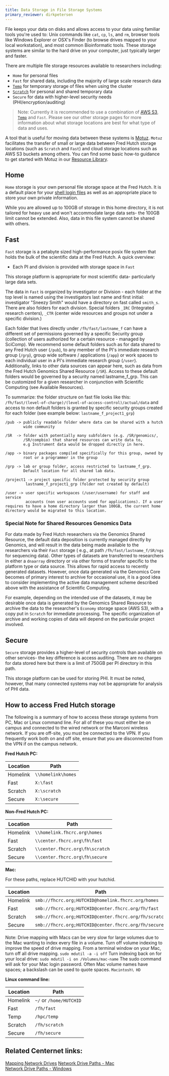 ```yaml
---
title: Data Storage in File Storage Systems
primary_reviewer: dirkpetersen
---
```


File keeps your data on disks and allows access to your data using familiar tools you're used to: Unix commands like `cat`, `cp`, `ls`, and `rm`,  browser tools like Windows Explorer or OSX's Finder (to browse drives mapped to your local workstation), and most common Bioinformatic tools.  These storage systems are similar to the hard drive on your computer, just typically larger and faster.

There are multiple file storage resources available to researchers including:
- `Home` for personal files
- `Fast` for shared data, including the majority of large scale research data
- [`Temp`](/scicomputing/store_temp/) for temporary storage of files when using the cluster
- [`Scratch`](/scicomputing/store_scratch/) for personal and shared temporary data
- `Secure` for data with higher-level security needs (PHI/encryption/auditing)

>Note:  Currently it is recommended to use a combination of [AWS S3](/scicomputing/store_objectstore/), [`Temp`](/scicomputing/store_temp/) and `Fast`.  Please see our other storage pages for more information about what storage locations are best for what type of data and uses.  

A tool that is useful for moving data between these systems is [Motuz](https://motuz.fredhutch.org).  `Motuz` facilitates the transfer of small or large data between Fred Hutch storage locations (such as `Scratch` and `Fast`) and cloud storage locations such as AWS S3 buckets among others.  You can find some basic how-to guidance to get started with Motuz in our [Resource Library](/compdemos/motuz/
). 



## Home

`Home` storage is your own personal file storage space at the Fred Hutch.  It is a default place for your [shell login files](https://www.gnu.org/software/bash/manual/html_node/Bash-Startup-Files.html) as well as an appropriate place to store your own private information.

While you are allowed up to 100GB of storage in this home directory, it is not tailored for heavy use and won't accommodate large data sets- the 100GB limit cannot be extended.  Also, data in this file system cannot be shared with others.

## Fast

`Fast` storage is a petabyte sized high-performance posix file system that holds the bulk of the scientific data at the Fred Hutch. A quick overview: 

- Each PI and division is provided with storage space in `Fast`

This storage platform is appropriate for most scientific data- particularly large data sets.

The data in `Fast` is organized by investigator or Division - each folder at the top level is named using the investigators last name and first initial: investigator "Sneezy Smith" would have a directory on fast called `smith_s`. There are also folders for each division. Special folders `_IRC` (Integrated research centers), `_CTR` (center wide resources and groups not under a specific division.)

Each folder that lives directly under `/fh/fast/lastname_f` can have a different set of permissions governed by a specific Security group (collection of users authorized for a certain resource - managed by SciComp).
We recommend some default folders such as for data shared to any Fred Hutch user (`/pub`), to any member of the PI's immediate research group (`/grp`), group wide software / applications (`/app`) or work spaces to each individual user in a PI's immediate research group (`/user`). Additionally, links to other data sources can appear here, such as data from the Fred Hutch Genomics Shared Resource (`/SR`). Access to these default folders would be governed by a security named lastname_f_grp. This can be customized for a given researcher in conjunction with Scientific Computing (see Available Resources).

To summarize: the folder structure on fast file looks like this: `/fh/fast/(level-of-charge)/(level-of-access-control)/actual/data` and access to non default folders is granted by specific security groups created for each folder (see example below: `lastname_f_project1_grp`)

```
/pub -> publicly readable folder where data can be shared with a hutch 
        wide community

/SR  -> folder with potentially many subfolders (e.g. /SR/genomics/,
        /SR/compbio) that shared resources can write data to,
        e.g Instrument data would be dropped directly in here.

/app -> binary packages compiled specifically for this group, owned by 
        root or a programmer in the group

/grp -> lab or group folder, access restricted to lastname_f_grp.
        Default location for all shared lab data.

/project1 -> project specific folder protected by security group 
         lastname_f_project1_grp (folder not created by default)

/user -> user specific workspaces (/user/username) for staff and service 
         accounts (non user accounts used for applications). If a user requires to have a home directory larger than 100GB, the current home directory would be migrated to this location.
```

### Special Note for Shared Resources Genomics Data

For data made by Fred Hutch researchers via the Genomics Shared Resource, the default data deposition is currently managed directly by Genomics, and will result in the data being made available to the researchers via their `Fast` storage ( e.g., at path `/fh/fast/lastname_f/SR/ngs` for sequencing data).  Other types of datasets are transferred to researchers in either a `dnaarray` directory or via other forms of transfer specific to the platform type or data source.  This allows for rapid access to recently generated datasets.  However, once data generated via the Genomics Core becomes of primary interest to archive for occasional use, it is a good idea to consider implementing the active data management scheme described above with the assistance of Scientific Computing.  

For example, depending on the intended use of the datasets, it may be desirable once data is generated by the Genomics Shared Resource to archive the data to the researcher's `Economy` storage space (AWS S3), with a copy put in `Scratch` for immediate processing.  The specific organization of archive and working copies of data will depend on the particular project involved.  


## Secure

`Secure` storage provides a higher-level of security controls than available on other services- the key difference is access auditing.  There are no charges for data stored here but there is a limit of 750GB per PI directory in this path.  

This storage platform can be used for storing PHI.  It must be noted, however, that many connected systems may not be appropriate for analysis of PHI data.  

## How to access Fred Hutch storage

The following is a summary of how to access these storage systems from PC, Mac or Linux command line. For all of these you must either be on campus and connected to the wired network or the Marconi wireless network. If you are off-site, you must be connected to the VPN. If you frequently work both on and off site, ensure that you are disconnected from the VPN if on the campus network.

**Fred Hutch PC:** 

| Location | Path |
| --- | ----------- |
| Homelink | `\\homelink\homes` |
| Fast | `X:\fast` |
| Scratch | `X:\scratch` |
| Secure | `X:\secure` |


**Non-Fred Hutch PC:**

| Location | Path |
| --- | ----------- |
| Homelink | `\\homelink.fhcrc.org\homes` |
| Fast | `\\center.fhcrc.org\fh\fast` |
| Scratch | `\\center.fhcrc.org\fh\scratch` |
| Secure | `\\center.fhcrc.org\fh\secure` |


**Mac:**

For these paths, replace HUTCHID with your hutchid.

| Location | Path |
| --- | ----------- |
| Homelink | `smb://fhcrc.org;HUTCHID@homelink.fhcrc.org/homes` |
| Fast | `smb://fhcrc.org;HUTCHID@center.fhcrc.org/fh/fast` |
| Scratch | `smb://fhcrc.org;HUTCHID@center.fhcrc.org/fh/scratch` |
| Secure | `smb://fhcrc.org;HUTCHID@center.fhcrc.org/fh/secure` |

Note: Drive mapping with Macs can be very slow for large volumes due to the Mac wanting to index every file in a volume. Turn off volume indexing to improve the speed of drive mapping. 
From a terminal window on your Mac, turn off all drive mapping.
```sudo mdutil -a -i off```
Turn indexing back on for your local drive:
```sudo mdutil -i on /Volumes/mac-name```
The sudo command will ask for your Mac login password. Often Mac volume names have spaces; a backslash can be used to quote spaces. `Macintosh\ HD`

**Linux command line:**

| Location | Path |
| --- | ----------- |
| Homelink | `~/` or `/home/HUTCHID` |
| Fast | `/fh/fast` |
| Temp | `/hpc/temp` |
| Scratch | `/fh/scratch` |
| Secure | `/fh/secure` |


## Related Centernet links:

[Mapping Network Drives](https://centernet.fredhutch.org/u/it/help-desk/mapping-network-drives.html)
[Network Drive Paths - Mac](https://centernet.fredhutch.org/u/it/help-desk/mapping-network-drives.html#mac)  
[Network Drive Paths - Windows](https://centernet.fredhutch.org/u/it/help-desk/mapping-network-drives.html#windows)  

